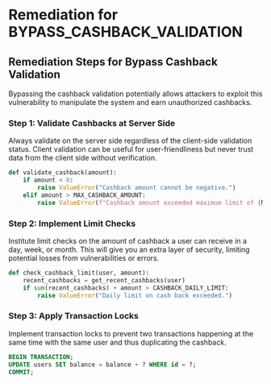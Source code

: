 # Remediation for BYPASS_CASHBACK_VALIDATION

## Remediation Steps for Bypass Cashback Validation
Bypassing the cashback validation potentially allows attackers to exploit this vulnerability to manipulate the system and earn unauthorized cashbacks.

### Step 1: Validate Cashbacks at Server Side
Always validate on the server side regardless of the client-side validation status. Client validation can be useful for user-friendliness but never trust data from the client side without verification. 

```python
def validate_cashback(amount):
    if amount < 0:
        raise ValueError("Cashback amount cannot be negative.")
    elif amount > MAX_CASHBACK_AMOUNT:
        raise ValueError(f"Cashback amount exceeded maximum limit of {MAX_CASHBACK_AMOUNT}.")
```

### Step 2: Implement Limit Checks
Institute limit checks on the amount of cashback a user can receive in a day, week, or month. This will give you an extra layer of security, limiting potential losses from vulnerabilities or errors.

```python
def check_cashback_limit(user, amount):
    recent_cashbacks = get_recent_cashbacks(user)
    if sum(recent_cashbacks) + amount > CASHBACK_DAILY_LIMIT:
        raise ValueError("Daily limit on cash back exceeded.")
```
    
### Step 3: Apply Transaction Locks
Implement transaction locks to prevent two transactions happening at the same time with the same user and thus duplicating the cashback.

```sql
BEGIN TRANSACTION;
UPDATE users SET balance = balance + ? WHERE id = ?;
COMMIT;
```